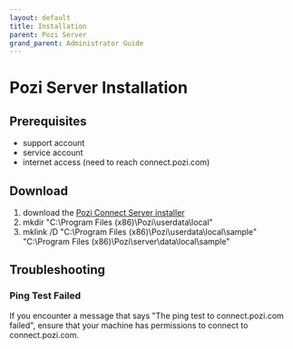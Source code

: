 ```yaml
---
layout: default
title: Installation
parent: Pozi Server
grand_parent: Administrator Guide
---
```


# Pozi Server Installation

## Prerequisites

* support account
* service account
* internet access (need to reach connect.pozi.com)

## Download

1. download the [Pozi Connect Server installer](https://connect.pozi.com/installer/PoziConnectInstaller.exe)
2. mkdir "C:\Program Files (x86)\Pozi\userdata\local"
3. mklink /D "C:\Program Files (x86)\Pozi\userdata\local\sample" "C:\Program Files (x86)\Pozi\server\data\local\sample"

## Troubleshooting

### Ping Test Failed

If you encounter a message that says "The ping test to connect.pozi.com failed", ensure that your machine has permissions to connect to connect.pozi.com.
